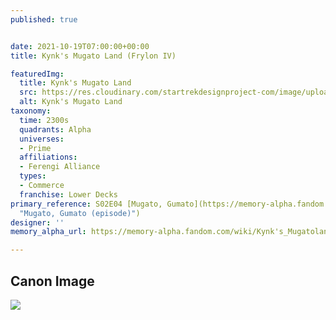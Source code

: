 ```yaml
---
published: true


date: 2021-10-19T07:00:00+00:00
title: Kynk's Mugato Land (Frylon IV)

featuredImg:
  title: Kynk's Mugato Land
  src: https://res.cloudinary.com/startrekdesignproject-com/image/upload/v1634853481/Kynk_s-Mugato-Land.png
  alt: Kynk's Mugato Land
taxonomy:
  time: 2300s
  quadrants: Alpha
  universes:
  - Prime
  affiliations:
  - Ferengi Alliance
  types:
  - Commerce
  franchise: Lower Decks
primary_reference: S02E04 [Mugato, Gumato](https://memory-alpha.fandom.com/wiki/Mugato,_Gumato_(episode)
  "Mugato, Gumato (episode)")
designer: ''
memory_alpha_url: https://memory-alpha.fandom.com/wiki/Kynk's_Mugatoland

---
```

## Canon Image

![](https://res.cloudinary.com/startrekdesignproject-com/image/upload/v1634853481/Kynk_s-Mugato-Land_LDS-2x4.jpg)